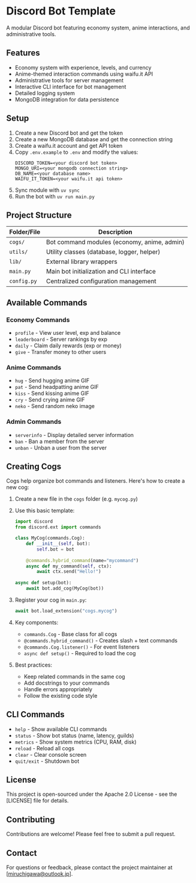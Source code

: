 # Discord Bot Template
A modular Discord bot featuring economy system, anime interactions, and administrative tools.

## Features
- Economy system with experience, levels, and currency
- Anime-themed interaction commands using waifu.it API
- Administrative tools for server management
- Interactive CLI interface for bot management
- Detailed logging system
- MongoDB integration for data persistence

## Setup
1. Create a new Discord bot and get the token
2. Create a new MongoDB database and get the connection string
3. Create a waifu.it account and get API token
4. Copy `.env.example` to `.env` and modify the values:
   ```
   DISCORD_TOKEN=<your discord bot token>
   MONGO_URI=<your mongodb connection string>
   DB_NAME=<your database name>
   WAIFU_IT_TOKEN=<your waifu.it api token>
   ```
5. Sync module with `uv sync`
6. Run the bot with `uv run main.py`

## Project Structure
| Folder/File | Description |
| --- | --- |
| `cogs/` | Bot command modules (economy, anime, admin) |
| `utils/` | Utility classes (database, logger, helper) |
| `lib/` | External library wrappers |
| `main.py` | Main bot initialization and CLI interface |
| `config.py` | Centralized configuration management |

## Available Commands

### Economy Commands
- `profile` - View user level, exp and balance
- `leaderboard` - Server rankings by exp
- `daily` - Claim daily rewards (exp or money)
- `give` - Transfer money to other users

### Anime Commands
- `hug` - Send hugging anime GIF
- `pat` - Send headpatting anime GIF
- `kiss` - Send kissing anime GIF
- `cry` - Send crying anime GIF
- `neko` - Send random neko image

### Admin Commands
- `serverinfo` - Display detailed server information
- `ban` - Ban a member from the server
- `unban` - Unban a user from the server

## Creating Cogs
Cogs help organize bot commands and listeners. Here's how to create a new cog:

1. Create a new file in the `cogs` folder (e.g. `mycog.py`)

2. Use this basic template:
   ```python
   import discord
   from discord.ext import commands

   class MyCog(commands.Cog):
       def __init__(self, bot):
           self.bot = bot
           
       @commands.hybrid_command(name="mycommand")
       async def my_command(self, ctx):
           await ctx.send("Hello!")
           
   async def setup(bot):
       await bot.add_cog(MyCog(bot))
   ```

3. Register your cog in `main.py`:
   ```python
   await bot.load_extension("cogs.mycog")
   ```

4. Key components:
   - `commands.Cog` - Base class for all cogs
   - `@commands.hybrid_command()` - Creates slash + text commands
   - `@commands.Cog.listener()` - For event listeners
   - `async def setup()` - Required to load the cog

5. Best practices:
   - Keep related commands in the same cog
   - Add docstrings to your commands
   - Handle errors appropriately
   - Follow the existing code style

## CLI Commands
- `help` - Show available CLI commands
- `status` - Show bot status (name, latency, guilds)
- `metrics` - Show system metrics (CPU, RAM, disk)
- `reload` - Reload all cogs
- `clear` - Clear console screen
- `quit/exit` - Shutdown bot

## License
This project is open-sourced under the Apache 2.0 License - see the [LICENSE] file for details.

## Contributing
Contributions are welcome! Please feel free to submit a pull request.

## Contact
For questions or feedback, please contact the project maintainer at [miruchigawa@outlook.jp].